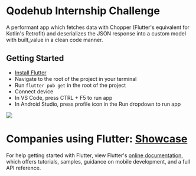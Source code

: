 # Qodehub Internship Challenge

A performant app which fetches data with Chopper (Flutter's equivalent for Kotlin's Retrofit) and deserializes the JSON response into a custom model with built_value in a clean code manner.

## Getting Started

- [Install Flutter](https://flutter.dev/docs/get-started/install)
- Navigate to the root of the project in your terminal
- Run ```flutter pub get``` in the root of the project
- Connect device
- In VS Code, press CTRL + F5 to run app
- In Android Studio, press profile icon in the Run dropdown to run app

![](/assets/qodehub_challenge.gif)

# Companies using Flutter: [Showcase](https://flutter.dev/showcase)

For help getting started with Flutter, view Flutter's
[online documentation](https://flutter.dev/docs), which offers tutorials,
samples, guidance on mobile development, and a full API reference.

